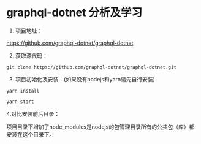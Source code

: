 # graphql-dotnet 分析及学习

1. 项目地址：

  <https://github.com/graphql-dotnet/graphql-dotnet>
  
2. 获取源代码：

  `git clone https://github.com/graphql-dotnet/graphql-dotnet.git`
  
3. 项目初始化及安装：(如果没有nodejs和yarn请先自行安装)

  `yarn install`
  
  `yarn start`

4.对比安装前后目录：



项目目录下增加了node_modules是nodejs的包管理目录所有的公共包（库）都安装在这个目录下。

